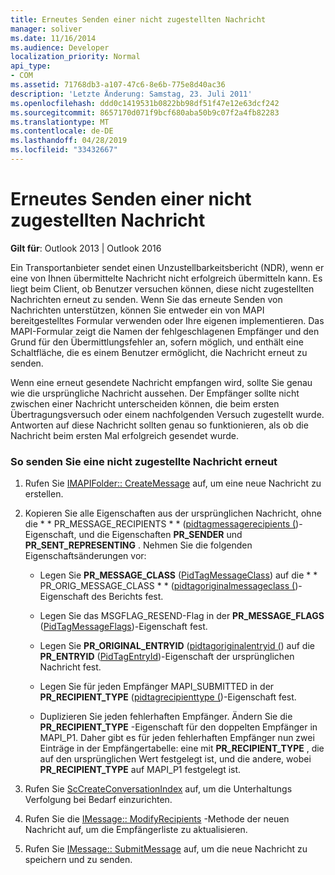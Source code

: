 ```yaml
---
title: Erneutes Senden einer nicht zugestellten Nachricht
manager: soliver
ms.date: 11/16/2014
ms.audience: Developer
localization_priority: Normal
api_type:
- COM
ms.assetid: 71768db3-a107-47c6-8e6b-775e8d40ac36
description: 'Letzte Änderung: Samstag, 23. Juli 2011'
ms.openlocfilehash: ddd0c1419531b0822bb98df51f47e12e63dcf242
ms.sourcegitcommit: 8657170d071f9bcf680aba50b9c07f2a4fb82283
ms.translationtype: MT
ms.contentlocale: de-DE
ms.lasthandoff: 04/28/2019
ms.locfileid: "33432667"
---
```

# <a name="resending-an-undelivered-message"></a>Erneutes Senden einer nicht zugestellten Nachricht
  
**Gilt für**: Outlook 2013 | Outlook 2016 
  
Ein Transportanbieter sendet einen Unzustellbarkeitsbericht (NDR), wenn er eine von Ihnen übermittelte Nachricht nicht erfolgreich übermitteln kann. Es liegt beim Client, ob Benutzer versuchen können, diese nicht zugestellten Nachrichten erneut zu senden. Wenn Sie das erneute Senden von Nachrichten unterstützen, können Sie entweder ein von MAPI bereitgestelltes Formular verwenden oder Ihre eigenen implementieren. Das MAPI-Formular zeigt die Namen der fehlgeschlagenen Empfänger und den Grund für den Übermittlungsfehler an, sofern möglich, und enthält eine Schaltfläche, die es einem Benutzer ermöglicht, die Nachricht erneut zu senden.
  
Wenn eine erneut gesendete Nachricht empfangen wird, sollte Sie genau wie die ursprüngliche Nachricht aussehen. Der Empfänger sollte nicht zwischen einer Nachricht unterscheiden können, die beim ersten Übertragungsversuch oder einem nachfolgenden Versuch zugestellt wurde. Antworten auf diese Nachricht sollten genau so funktionieren, als ob die Nachricht beim ersten Mal erfolgreich gesendet wurde.
  
### <a name="to-resend-an-undelivered-message"></a>So senden Sie eine nicht zugestellte Nachricht erneut
  
1. Rufen Sie [IMAPIFolder:: CreateMessage](imapifolder-createmessage.md) auf, um eine neue Nachricht zu erstellen. 
    
2. Kopieren Sie alle Eigenschaften aus der ursprünglichen Nachricht, ohne die * * PR_MESSAGE_RECIPIENTS * * ([pidtagmessagerecipients (](pidtagmessagerecipients-canonical-property.md))-Eigenschaft, und die Eigenschaften **PR_SENDER** und **PR_SENT_REPRESENTING** . Nehmen Sie die folgenden Eigenschaftsänderungen vor: 
    
   - Legen Sie **PR_MESSAGE_CLASS** ([PidTagMessageClass](pidtagmessageclass-canonical-property.md)) auf die * * PR_ORIG_MESSAGE_CLASS * * ([pidtagoriginalmessageclass (](pidtagoriginalmessageclass-canonical-property.md))-Eigenschaft des Berichts fest.
    
   - Legen Sie das MSGFLAG_RESEND-Flag in der **PR_MESSAGE_FLAGS** ([PidTagMessageFlags](pidtagmessageflags-canonical-property.md))-Eigenschaft fest.
    
   - Legen Sie **PR_ORIGINAL_ENTRYID** ([pidtagoriginalentryid (](pidtagoriginalentryid-canonical-property.md)) auf die **PR_ENTRYID** ([PidTagEntryId](pidtagentryid-canonical-property.md))-Eigenschaft der ursprünglichen Nachricht fest.
    
   - Legen Sie für jeden Empfänger MAPI_SUBMITTED in der **PR_RECIPIENT_TYPE** ([pidtagrecipienttype (](pidtagrecipienttype-canonical-property.md))-Eigenschaft fest. 
    
   - Duplizieren Sie jeden fehlerhaften Empfänger. Ändern Sie die **PR_RECIPIENT_TYPE** -Eigenschaft für den doppelten Empfänger in MAPI_P1. Daher gibt es für jeden fehlerhaften Empfänger nun zwei Einträge in der Empfängertabelle: eine mit **PR_RECIPIENT_TYPE** , die auf den ursprünglichen Wert festgelegt ist, und die andere, wobei **PR_RECIPIENT_TYPE** auf MAPI_P1 festgelegt ist. 
    
3. Rufen Sie [ScCreateConversationIndex](sccreateconversationindex.md) auf, um die Unterhaltungs Verfolgung bei Bedarf einzurichten. 
    
4. Rufen Sie die [IMessage:: ModifyRecipients](imessage-modifyrecipients.md) -Methode der neuen Nachricht auf, um die Empfängerliste zu aktualisieren. 
    
5. Rufen Sie [IMessage:: SubmitMessage](imessage-submitmessage.md) auf, um die neue Nachricht zu speichern und zu senden. 
    

